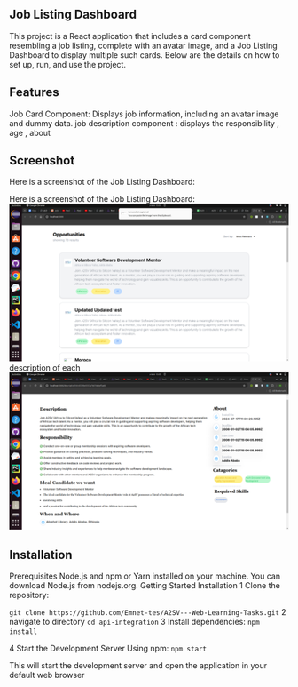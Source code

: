 ## Job Listing Dashboard
This project is a React application that includes a card component resembling a job listing, complete with an avatar image, and a Job Listing Dashboard to display multiple such cards. Below are the details on how to set up, run, and use the project.

## Features
Job Card Component: Displays job information, including an avatar image and dummy data.
job description component : displays the responsibility , age , about
## Screenshot

Here is a screenshot of the Job Listing Dashboard:


Here is a screenshot of the Job Listing Dashboard:
![First Screenshot](./public/firs.png)
description of each 
![Second Screenshot](./public/second.png)


## Installation
Prerequisites
Node.js and npm or Yarn installed on your machine. You can download Node.js from nodejs.org.
Getting Started
Installation
1 Clone the repository:

```git clone https://github.com/Emnet-tes/A2SV---Web-Learning-Tasks.git```
2 navigate to directory
```cd api-integration```
3 Install dependencies:
```npm install```

4 Start the Development Server
    Using npm:
    ```npm start```

This will start the development server and open the application in your default web browser 
